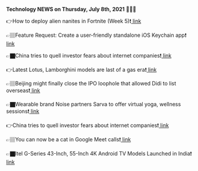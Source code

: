 <b>Technology NEWS on Thursday, July 8th, 2021</b> 📡📡📡 

👉How to deploy alien nanites in Fortnite (Week 5)❗️<a href='https://techblock.club/?p=12997'> link</a>

👉🏽Feature Request: Create a user-friendly standalone iOS Keychain app❗️<a href='https://techblock.club/?p=12999'> link</a>

👉🏿China tries to quell investor fears about internet companies❗️<a href='https://techblock.club/?p=13001'> link</a>

👉Latest Lotus, Lamborghini models are last of a gas era❗️<a href='https://techblock.club/?p=13003'> link</a>

👉🏽Beijing might finally close the IPO loophole that allowed Didi to list overseas❗️<a href='https://techblock.club/?p=13005'> link</a>

👉🏿Wearable brand Noise partners Sarva to offer virtual yoga, wellness sessions❗️<a href='https://techblock.club/?p=13007'> link</a>

👉China tries to quell investor fears about internet companies❗️<a href='https://techblock.club/?p=13009'> link</a>

👉🏽You can now be a cat in Google Meet calls❗️<a href='https://techblock.club/?p=13011'> link</a>

👉🏿Itel G-Series 43-Inch, 55-Inch 4K Android TV Models Launched in India❗️<a href='https://techblock.club/?p=13013'> link</a>

